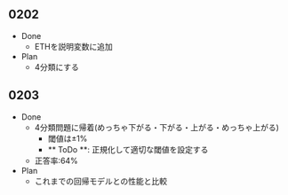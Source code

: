 ## 0202
- Done
  - ETHを説明変数に追加
- Plan
  - 4分類にする
## 0203
- Done
  - 4分類問題に帰着(めっちゃ下がる・下がる・上がる・めっちゃ上がる)
    - 閾値は±1%
    - ** ToDo **: 正規化して適切な閾値を設定する 
  - 正答率:64%  
- Plan
  - これまでの回帰モデルとの性能と比較
